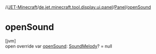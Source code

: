 //[JET-Minecraft](../../../index.md)/[de.jet.minecraft.tool.display.ui.panel](../index.md)/[Panel](index.md)/[openSound](open-sound.md)

# openSound

[jvm]\
open override var [openSound](open-sound.md): [SoundMelody](../../de.jet.minecraft.tool.effect.sound/-sound-melody/index.md)? = null
